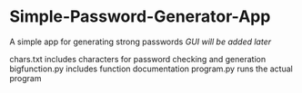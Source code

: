 # Simple-Password-Generator-App
A simple app for generating strong passwords 
*GUI will be added later*

chars.txt includes characters for password checking and generation
bigfunction.py includes function documentation
program.py runs the actual program
